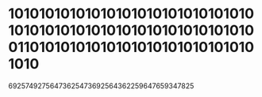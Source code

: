 # 1010101010101010101010101010101010101010101010101010101010101010011010101010101010101010101010101010
69257492756473625473692564362259647659347825
